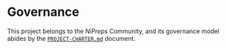 # Governance

This project belongs to the *NiPreps* Community, and its governance model abides by the [`PROJECT-CHARTER.md`](https://github.com/nipreps/GOVERNANCE/blob/main/org-docs/PROJECT-CHARTER.md) document.
